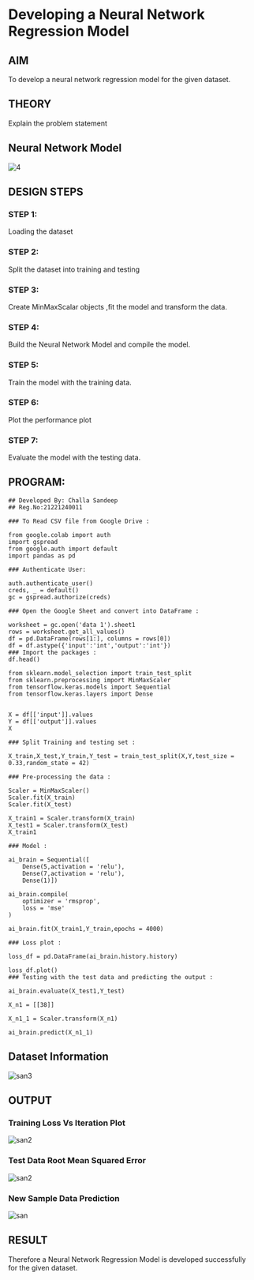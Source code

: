 # Developing a Neural Network Regression Model

## AIM

To develop a neural network regression model for the given dataset.

## THEORY

Explain the problem statement

## Neural Network Model
![4](https://github.com/21003698/basic-nn-model/assets/93427522/de6a5c18-df45-477c-9c22-78b393f26912)


## DESIGN STEPS

### STEP 1:

Loading the dataset

### STEP 2:

Split the dataset into training and testing

### STEP 3:

Create MinMaxScalar objects ,fit the model and transform the data.

### STEP 4:

Build the Neural Network Model and compile the model.

### STEP 5:

Train the model with the training data.

### STEP 6:

Plot the performance plot

### STEP 7:

Evaluate the model with the testing data.

## PROGRAM:
```
## Developed By: Challa Sandeep
## Reg.No:21221240011
```
```
### To Read CSV file from Google Drive :

from google.colab import auth
import gspread
from google.auth import default
import pandas as pd

### Authenticate User:

auth.authenticate_user()
creds, _ = default()
gc = gspread.authorize(creds)

### Open the Google Sheet and convert into DataFrame :

worksheet = gc.open('data 1').sheet1
rows = worksheet.get_all_values()
df = pd.DataFrame(rows[1:], columns = rows[0])
df = df.astype({'input':'int','output':'int'})
### Import the packages :
df.head()

from sklearn.model_selection import train_test_split
from sklearn.preprocessing import MinMaxScaler
from tensorflow.keras.models import Sequential
from tensorflow.keras.layers import Dense


X = df[['input']].values
Y = df[['output']].values
X

### Split Training and testing set :

X_train,X_test,Y_train,Y_test = train_test_split(X,Y,test_size = 0.33,random_state = 42)

### Pre-processing the data :

Scaler = MinMaxScaler()
Scaler.fit(X_train)
Scaler.fit(X_test)

X_train1 = Scaler.transform(X_train)
X_test1 = Scaler.transform(X_test)
X_train1

### Model :

ai_brain = Sequential([
    Dense(5,activation = 'relu'),
    Dense(7,activation = 'relu'),
    Dense(1)])

ai_brain.compile(
    optimizer = 'rmsprop',
    loss = 'mse'
)

ai_brain.fit(X_train1,Y_train,epochs = 4000)

### Loss plot :

loss_df = pd.DataFrame(ai_brain.history.history)

loss_df.plot()
### Testing with the test data and predicting the output :

ai_brain.evaluate(X_test1,Y_test)

X_n1 = [[38]]

X_n1_1 = Scaler.transform(X_n1)

ai_brain.predict(X_n1_1)
```

## Dataset Information
![san3](https://github.com/21003698/basic-nn-model/assets/93427522/7e9e4651-60a1-46bd-9aec-5b3715bb75e0)



## OUTPUT

### Training Loss Vs Iteration Plot

![san2](https://github.com/21003698/basic-nn-model/assets/93427522/4c049a47-d835-45db-9d3e-c1e19c3719ec)

### Test Data Root Mean Squared Error
![san2](https://github.com/21003698/basic-nn-model/assets/93427522/674b85dd-7e7d-4210-826c-2de97b498b3b)


### New Sample Data Prediction
![san](https://github.com/21003698/basic-nn-model/assets/93427522/dd3f04a2-c103-4ed3-9493-b2cf5d9657a0)


## RESULT
Therefore a Neural Network Regression Model is developed successfully for the given dataset.
